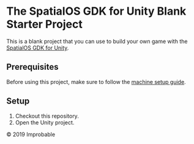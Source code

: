 # The SpatialOS GDK for Unity Blank Starter Project

This is a blank project that you can use to build your own game with the [SpatialOS GDK for Unity](https://github.com/spatialos/gdk-for-unity).

## Prerequisites

Before using this project, make sure to follow the [machine setup guide](https://docs.improbable.io/unity/alpha/machine-setup).

## Setup

1. Checkout this repository.
2. Open the Unity project.

&copy; 2019 Improbable

